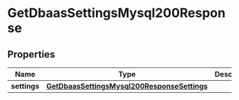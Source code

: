 

# GetDbaasSettingsMysql200Response


## Properties

| Name | Type | Description | Notes |
|------------ | ------------- | ------------- | -------------|
|**settings** | [**GetDbaasSettingsMysql200ResponseSettings**](GetDbaasSettingsMysql200ResponseSettings.md) |  |  [optional] |



